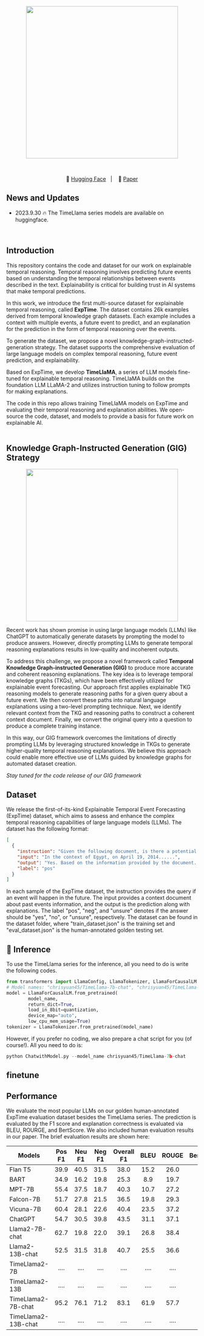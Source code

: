 <br><br>

<p align="center">
    <img src="https://github.com/chenhan97/TimeLlama/pics/llama.jpg" width="400"/>
<p>
<br>

<p align="center">
        🤗 <a href="https://huggingface.co/chrisyuan45/TimeLlama-7b-chat">Hugging Face</a>&nbsp&nbsp | &nbsp&nbsp 📑 <a href="https://arxiv.org/abs/">Paper</a>
<br>
  
## News and Updates

* 2023.9.30 🔥 The TimeLlama series models are available on huggingface. 
<br>

## Introduction
  
This repository contains the code and dataset for our work on explainable temporal reasoning. Temporal reasoning involves predicting future events based on understanding the temporal relationships between events described in the text. Explainability is critical for building trust in AI systems that make temporal predictions.

In this work, we introduce the first multi-source dataset for explainable temporal reasoning, called **ExpTime**. The dataset contains 26k examples derived from temporal knowledge graph datasets. Each example includes a context with multiple events, a future event to predict, and an explanation for the prediction in the form of temporal reasoning over the events.

To generate the dataset, we propose a novel knowledge-graph-instructed-generation strategy. The dataset supports the comprehensive evaluation of large language models on complex temporal reasoning, future event prediction, and explainability.

Based on ExpTime, we develop **TimeLlaMA**, a series of LLM models fine-tuned for explainable temporal reasoning. TimeLlaMA builds on the foundation LLM LLaMA-2 and utilizes instruction tuning to follow prompts for making explanations.

The code in this repo allows training TimeLlaMA models on ExpTime and evaluating their temporal reasoning and explanation abilities. We open-source the code, dataset, and models to provide a basis for future work on explainable AI.
<br><br>

## Knowledge Graph-Instructed Generation (GIG) Strategy

<p align="center">
    <img src="https://github.com/chenhan97/TimeLlama/pics/gig.jpg" width="400"/>
<p>
Recent work has shown promise in using large language models (LLMs) like ChatGPT to automatically generate datasets by prompting the model to produce answers. However, directly prompting LLMs to generate temporal reasoning explanations results in low-quality and incoherent outputs.

To address this challenge, we propose a novel framework called **Temporal Knowledge Graph-instructed Generation (GIG)** to produce more accurate and coherent reasoning explanations. The key idea is to leverage temporal knowledge graphs (TKGs), which have been effectively utilized for explainable event forecasting. Our approach first applies explainable TKG reasoning models to generate reasoning paths for a given query about a future event. We then convert these paths into natural language explanations using a two-level prompting technique. Next, we identify relevant context from the TKG and reasoning paths to construct a coherent context document. Finally, we convert the original query into a question to produce a complete training instance.

In this way, our GIG framework overcomes the limitations of directly prompting LLMs by leveraging structured knowledge in TKGs to generate higher-quality temporal reasoning explanations. We believe this approach could enable more effective use of LLMs guided by knowledge graphs for automated dataset creation.

*Stay tuned for the code release of our GIG framework*
<br>

## Dataset
We release the first-of-its-kind Explainable Temporal Event Forecasting (ExpTime) dataset, which aims to assess and enhance the complex temporal reasoning capabilities of large language models (LLMs). The dataset has the following format:
```json
[
  {
    "instruction": "Given the following document, is there a potential that......",
    "input": "In the context of Egypt, on April 19, 2014......",
    "output": "Yes. Based on the information provided by the document......",
    "label": "pos"
  }
]
```
In each sample of the ExpTime dataset, the instruction provides the query if an event will happen in the future. The input provides a context document about past events information, and the output is the prediction along with explanations. The label "pos", "neg", and "unsure" denotes if the answer should be "yes", "no", or "unsure", respectively. The dataset can be found in the dataset folder, where "train_dataset.json" is the training set and "eval_dataset.json" is the human-annotated golden testing set.

## 🤗 Inference
To use the TimeLlama series for the inference, all you need to do is write the following codes.
```python
from transformers import LlamaConfig, LlamaTokenizer, LlamaForCausalLM
# Model names: "chrisyuan45/TimeLlama-7b-chat", "chrisyuan45/TimeLlama-13b-chat"
model = LlamaForCausalLM.from_pretrained(
        model_name,
        return_dict=True,
        load_in_8bit=quantization,
        device_map="auto",
        low_cpu_mem_usage=True)
tokenizer = LlamaTokenizer.from_pretrained(model_name)
```
However, if you prefer no coding, we also prepare a chat script for you (of course!). All you need to do is:
```python
python ChatwithModel.py --model_name chrisyuan45/TimeLlama-7b-chat
```

## finetune


## Performance

We evaluate the most popular LLMs on our golden human-annotated ExpTime evaluation dataset besides the TimeLlama series. The prediction is evaluated by the F1 score and explanation correctness is evaluated via BLEU, ROURGE, and BertScore. We also included human evaluation results in our paper. The brief evaluation results are shown here: 

| Models              | Pos F1 | Neu F1 | Neg F1 | Overall F1 | BLEU | ROUGE | BertScore |
|---------------------|:------:|:------:|:------:|:----------:|:----:|:-----:|:---------:|
| Flan T5             | 39.9   |  40.5  | 31.5   |   38.0     | 15.2 | 26.0  | 76.9      |
| BART                | 34.9   |  16.2  | 19.8   |   25.3     | 8.9  | 19.7  | 74.9      |
| MPT-7B              | 55.4   |  37.5  | 18.7   |   40.3     | 10.7 | 27.2  | 80.1      |
| Falcon-7B           | 51.7   |  27.8  | 21.5   |   36.5     | 19.8 | 29.3  | 79.9      |
| Vicuna-7B           | 60.4   |  28.1  | 22.6   |   40.4     | 23.5 | 37.2  | 83.3      |
| ChatGPT             | 54.7   |  30.5  | 39.8   |   43.5     | 31.1 | 37.1  | 83.7      |
| Llama2-7B-chat      | 62.7   |  19.8  | 22.0   |   39.1     | 26.8 | 38.4  | 83.8      |
| Llama2-13B-chat     | 52.5   |  31.5  | 31.8   |   40.7     | 25.5 | 36.6  | 83.4      |
| TimeLlama2-7B       | ....   |  ....  | ....   |   ....     | .... | ....  | ....      |
| TimeLlama2-13B      | ....   |  ....  | ....   |   ....     | .... | ....  | ....      |
| TimeLlama2-7B-chat  | 95.2   |  76.1  | 71.2   |   83.1     | 61.9 | 57.7  | 90.4      |
| TimeLlama2-13B-chat | ....   |  ....  | ....   |   ....     | .... | ....  | ....      |
